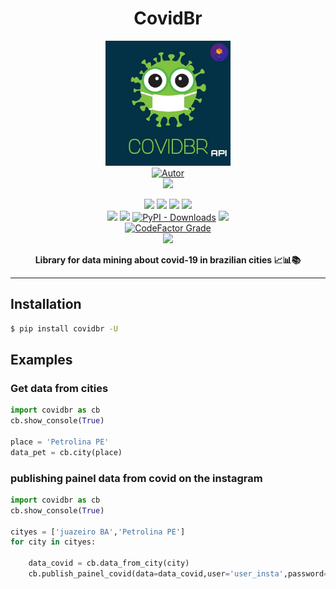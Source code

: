 
<h1 align='center'>CovidBr</h1>
<p align='center'>
<img height='200px' width='200px' src='https://raw.githubusercontent.com/gpftc/covid_br/main/covidbr/img/covidbr_logo.png'>
<br/>
<a href="https://github.com/perseu912"><img title="Autor" src="https://img.shields.io/badge/Autor-reinan_br-blue.svg?style=for-the-badge&logo=github"></a>
<br/>
<a href='http://dgp.cnpq.br/dgp/espelhogrupo/0180330616769073'><img src='https://shields.io/badge/cnpq-grupo_de_fisica_computacional_ifsertao--pe-blueviolet?logo=appveyor&style=for-the-badge'></a>

<p align='center'>
<!-- github dados -->
<a href='https://python.org'><img src='https://img.shields.io/github/pipenv/locked/python-version/gpftc/covid_br'></a>
<a href='#'><img src='https://img.shields.io/github/languages/code-size/gpftc/covid_br'></a>
<a href='#'><img src='https://img.shields.io/github/commit-activity/m/gpftc/covid_br'></a>
<a href='#'><img src='https://img.shields.io/github/last-commit/gpftc/covid_br'></a>
<br/>
<!-- sites de pacotes -->
<a href='https://pypi.org/project/covidbr/'><img src='https://img.shields.io/pypi/v/covidbr'></a>
<a href='#'><img src='https://img.shields.io/pypi/wheel/covidbr'></a>
<a href='#'><img alt="PyPI - Downloads" src="https://img.shields.io/pypi/dd/covidbr"></a>
<a href='#'><img src='https://img.shields.io/pypi/implementation/covidbr'></a>
<br/>
<!-- outros premios e analises -->
<a href='#'><img alt="CodeFactor Grade" src="https://img.shields.io/codefactor/grade/github/gpftc/covid_br?logo=codefactor">
</a>
<!-- redes sociais -->
<br/>
<a href='https://instagram.com/gpftc_ifsfertao/'><img src='https://shields.io/badge/insta-gpftc_ifsertao-violet?logo=instagram&style=flat'></a>
</p>
</p>
<p align='center'> <b>Library for data mining about covid-19 in brazilian cities 📈📊📚</b></p>
<hr/>

## Installation

```bash
$ pip install covidbr -U
```

## Examples

### Get data from cities

```py
import covidbr as cb
cb.show_console(True)

place = 'Petrolina PE'
data_pet = cb.city(place)

```

### publishing painel data from covid on the instagram
```py
import covidbr as cb
cb.show_console(True)

cityes = ['juazeiro BA','Petrolina PE']
for city in cityes:

    data_covid = cb.data_from_city(city)
    cb.publish_painel_covid(data=data_covid,user='user_insta',password='password_insta')
```